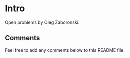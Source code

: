 # Intro

Open problems by Oleg Zaboronski.

## Comments

Feel free to add any comments below to this README file.
